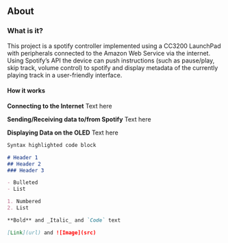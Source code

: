 ## About

### What is it?

This project is a spotify controller implemented using a CC3200 LaunchPad with peripherals connected to the Amazon Web Service via the internet. Using Spotify’s API the device can push instructions (such as pause/play, skip track, volume control) to spotify and display metadata of the currently playing track in a user-friendly interface.


#### How it works
**Connecting to the Internet**
Text here

**Sending/Receiving data to/from Spotify**
Text here

**Displaying Data on the OLED**
Text here

```markdown
Syntax highlighted code block

# Header 1
## Header 2
### Header 3

- Bulleted
- List

1. Numbered
2. List

**Bold** and _Italic_ and `Code` text

[Link](url) and ![Image](src)
```
